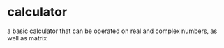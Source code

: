 # calculator
a basic calculator that can be operated on real and complex numbers, as well as matrix
